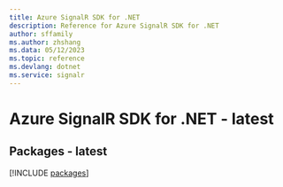 ```yaml
---
title: Azure SignalR SDK for .NET
description: Reference for Azure SignalR SDK for .NET
author: sffamily
ms.author: zhshang
ms.data: 05/12/2023
ms.topic: reference
ms.devlang: dotnet
ms.service: signalr
---
```

# Azure SignalR SDK for .NET - latest
## Packages - latest
[!INCLUDE [packages](signalr-index.md)]